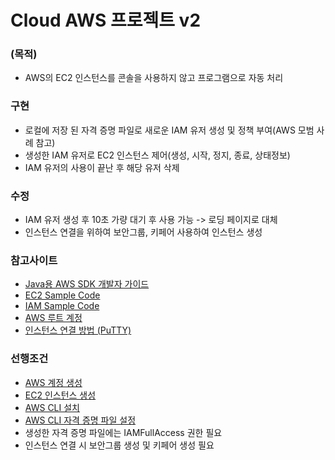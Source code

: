 # Cloud AWS 프로젝트 v2

### (목적)
* AWS의 EC2 인스턴스를 콘솔을 사용하지 않고 프로그램으로 자동 처리 

### 구현
* 로컬에 저장 된 자격 증명 파일로 새로운 IAM 유저 생성 및 정책 부여(AWS 모범 사례 참고)
* 생성한 IAM 유저로 EC2 인스턴스 제어(생성, 시작, 정지, 종료, 상태정보)
* IAM 유저의 사용이 끝난 후 해당 유저 삭제


### 수정
* IAM 유저 생성 후 10초 가량 대기 후 사용 가능 -> 로딩 페이지로 대체
* 인스턴스 연결을 위하여 보안그룹, 키페어 사용하여 인스턴스 생성

### 참고사이트
* [Java용 AWS SDK 개발자 가이드](https://docs.aws.amazon.com/ko_kr/sdk-for-java/v1/developer-guide/aws-sdk-java-dg.pdf)
* [EC2 Sample Code](https://docs.aws.amazon.com/sdk-for-java/v1/developer-guide/examples-ec2-instances.html)
* [IAM Sample Code](https://github.com/awsdocs/aws-doc-sdk-examples/tree/master/java/example_code/iam/src/main/java/aws/example/iam)
* [AWS 루트 계정](https://docs.aws.amazon.com/ko_kr/IAM/latest/UserGuide/id_root-user.html)
* [인스턴스 연결 방법 (PuTTY)](https://docs.aws.amazon.com/AWSEC2/latest/UserGuide/putty.html)

### 선행조건
* [AWS 계정 생성](https://aws.com) 
* [EC2 인스턴스 생성](https://victorydntmd.tistory.com/61)
* [AWS CLI 설치](https://docs.aws.amazon.com/ko_kr/cli/latest/userguide/cli-chap-install.html)
* [AWS CLI 자격 증명 파일 설정](https://docs.aws.amazon.com/ko_kr/cli/latest/userguide/cli-configure-files.html)
* 생성한 자격 증명 파일에는 IAMFullAccess 권한 필요
* 인스턴스 연결 시 보안그룹 생성 및 키페어 생성 필요